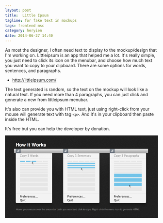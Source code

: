 ```yaml
---
layout: post
title:  Little Ipsum
tagline: for fake text in mockups
tags: frontend msc
category: heryien
date: 2014-06-27 14:40
---
```

As most the designer, I often need text to display to the mockup/design that I'm working on. Littleipsum is an app that helped me a lot. It's really simple, you just need to click its icon on the menubar, and choose how much text you want to copy to your clipboard. There are some options for words, sentences, and paragraphs.

- <http://littleipsum.com/>

The text generated is random, so the text on the mockup will look like a natural text. If you need more than 4 paragraphs, you can just click and generate a new from littleipsum menubar.

It's also can provide you with HTML text, just using right-click from your mouse will generate text with tag `<p>`. And it's in your clipboard then paste inside the HTML.

It's free but you can help the developer by donation.

![screenshot](/assets/images/2014-06-27-lorem-ipsum.png)
